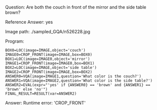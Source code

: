 Question: Are both the couch in front of the mirror and the side table brown?

Reference Answer: yes

Image path: ./sampled_GQA/n526228.jpg

Program:

```
BOX0=LOC(image=IMAGE,object='couch')
IMAGE0=CROP_FRONT(image=IMAGE,box=BOX0)
BOX1=LOC(image=IMAGE0,object='mirror')
IMAGE1=CROP_FRONT(image=IMAGE0,box=BOX1)
BOX2=LOC(image=IMAGE,object='side table')
IMAGE2=CROP_FRONT(image=IMAGE,box=BOX2)
ANSWER0=VQA(image=IMAGE1,question='What color is the couch?')
ANSWER1=VQA(image=IMAGE2,question='What color is the side table?')
ANSWER2=EVAL(expr="'yes' if {ANSWER0} == 'brown' and {ANSWER1} == 'brown' else 'no'")
FINAL_RESULT=RESULT(var=ANSWER2)
```
Answer: Runtime error: 'CROP_FRONT'

